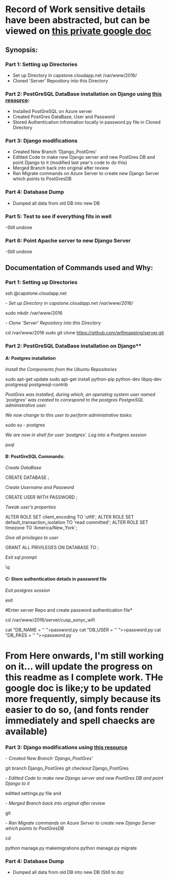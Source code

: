# Record of Work sensitive details have been abstracted, but can be viewed on [this private google doc](https://docs.google.com/a/nyu.edu/document/d/1U-lNzP9veLojQvmOC0riIdTdyrbDZKYQMqo8AeE3nqM/)

## Synopsis:

### Part 1: Setting up Directories
 - Set up Directory in capstone.cloudapp.net /var/www/2016/
 - Cloned 'Server' Repository into this Directory

### Part 2: PostGreSQL DataBase installation on Django using [this resource](https://www.digitalocean.com/community/tutorials/how-to-use-postgresql-with-your-django-application-on-ubuntu-14-04):
 - Installed PostGreSQL on Azure server
 - Created PostGres DataBase, User and Password
 - Stored Authentication infromation locally in password.py file in Cloned Directory

 ### Part 3: Django modifications
 - Created New Branch 'Django_PostGres'
 - Editted Code to make new Django server and new PostGres DB and point Django to it 
 (modified last year's code to do this)
 - Merged Branch back into original after review
 - Ran Migrate commands on Azure Server to create new Django Server which points to PostGresDB

 ### Part 4: Database Dump
 - Dumped all data from old DB into new DB

 ### Part 5: Test to see if everything fits in well
 -Still undone

 ### Part 6: Point Apache server to new Django Server
 -Still undone





 ## Documentation of Commands used and Why:

### Part 1: Setting up Directories

ssh <username>@capstone.cloudapp.net

*- Set up Directory in capstone.cloudapp.net /var/www/2016/*

 sudo mkdir /var/www/2016

*- Clone 'Server' Repository into this Directory*

cd /var/www/2016
sudo git clone https://github.com/wifimapping/server.git






### Part 2: PostGreSQL DataBase installation on Django**



#### A: Postgres installation

*Install the Components from the Ubuntu Repositories*

sudo apt-get update
sudo apt-get install python-pip python-dev libpq-dev postgresql postgresql-contrib

*PostGres was installed, during which, an operating system user named 'postgres' was created to correspond to the postgres PostgreSQL administrative user.*

*We now change to this user to perform administrative tasks:*

sudo su - postgres

*We are now in shell for user 'postgres'. Log into a Postgres session*

psql



#### B: PostGreSQL Commands:

*Create DataBase*

CREATE DATABASE <databasename>; 

*Create Username and Password*

CREATE USER <username> WITH PASSWORD <password>;

*Tweak user’s properties*

ALTER ROLE <username> SET client_encoding TO 'utf8';
ALTER ROLE <username> SET default_transaction_isolation TO 'read committed';
ALTER ROLE <username> SET timezone TO 'America/New_York';

*Give all privileges to user*

GRANT ALL PRIVILEGES ON DATABASE <databasename> TO <username>;

*Exit sql prompt*

\q



#### C: Store authentication details in password file

*Exit postgres session*

exit

#Enter server Repo and create password authentication file*

cd /var/www/2016/server/cusp_sonyc_wifi

cat "DB_NAME = '<databasename>' ">password.py
cat "DB_USER = '<username>' ">>password.py
cat "DB_PASS = '<password>' ">>password.py


# From Here onwards, I'm still working on it... will update the progress on this readme as I complete work. THe google doc is like;y to be updated more frequently, simply because its easier to do so, (and fonts render immediately and spell chaecks are available)


### Part 3: Django modifications using [this resource](http://tutorial.djangogirls.org/en/django/)

 *- Created New Branch 'Django_PostGres'*

 git branch Django_PostGres
 git checkout Django_PostGres



 *- Editted Code to make new Django server and new PostGres DB and point Django to it* 

editted settings.py file and 



 *- Merged Branch back into original after review*

git 



 *- Ran Migrate commands on Azure Server to create new Django Server which points to PostGresDB*

cd 

python manage.py makemigrations 
python manage.py migrate 





 ### Part 4: Database Dump
 - Dumped all data from old DB into new DB
 (Still to do)